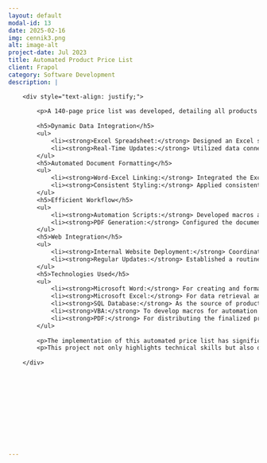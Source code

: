 ```yaml
---
layout: default
modal-id: 13
date: 2025-02-16
img: cennik3.png
alt: image-alt
project-date: Jul 2023
title: Automated Product Price List
client: Frapol
category: Software Development
description: |

    <div style="text-align: justify;">
       
        <p>A 140-page price list was developed, detailing all products offered by the company. Crafted in Microsoft Word, the document is dynamically linked to an Excel spreadsheet that retrieves real-time pricing data from the internal database. This configuration ensures the price list remains current without manual updates, enhancing efficiency and reducing potential errors.</p>
    
        <h5>Dynamic Data Integration</h5>
        <ul>
            <li><strong>Excel Spreadsheet:</strong> Designed an Excel sheet that connects to the company's database, automatically fetching the latest prices for each product.</li>
            <li><strong>Real-Time Updates:</strong> Utilized data connections and queries within Excel to ensure that any changes in the database are immediately reflected in the spreadsheet.</li>
        </ul>
        <h5>Automated Document Formatting</h5>
        <ul>
            <li><strong>Word-Excel Linking:</strong> Integrated the Excel spreadsheet into the Word document using linked objects and fields, allowing the Word document to display up-to-date pricing information.</li>
            <li><strong>Consistent Styling:</strong> Applied consistent formatting styles across the document, including headers, footers, tables, and product descriptions, to maintain a professional appearance.</li>
        </ul>
        <h5>Efficient Workflow</h5>
        <ul>
            <li><strong>Automation Scripts:</strong> Developed macros and scripts to automate repetitive tasks, such as updating links and formatting tables, thereby streamlining the document update process.</li>
            <li><strong>PDF Generation:</strong> Configured the document to be easily saved as a PDF, ensuring compatibility and ease of distribution on the company's internal website.</li>
        </ul>
        <h5>Web Integration</h5>
        <ul>
            <li><strong>Internal Website Deployment:</strong> Coordinated with the IT department to upload the PDF version of the price list to the company's intranet, making it readily accessible to employees and stakeholders.</li>
            <li><strong>Regular Updates:</strong> Established a routine for periodic updates, ensuring that the price list remains accurate and reflects any changes in product pricing.</li>
        </ul>
        <h5>Technologies Used</h5>
        <ul>
            <li><strong>Microsoft Word:</strong> For creating and formatting the price list document.</li>
            <li><strong>Microsoft Excel:</strong> For data retrieval and dynamic linking of pricing information.</li>
            <li><strong>SQL Database:</strong> As the source of product pricing data.</li>
            <li><strong>VBA:</strong> To develop macros for automation within Word and Excel.</li>
            <li><strong>PDF:</strong> For distributing the finalized price list.</li>
        </ul>
      
        <p>The implementation of this automated price list has significantly improved the efficiency of our pricing updates. It has reduced manual workload, minimized errors, and ensured that all stakeholders have access to the most current product pricing information. This project exemplifies my ability to leverage Microsoft Office tools to create integrated, automated solutions that address real-world business needs.</p>
        <p>This project not only highlights technical skills but also demonstrates an understanding of business processes and the importance of accurate, accessible information in a corporate environment.</p>
      
    </div>







 




---
```

